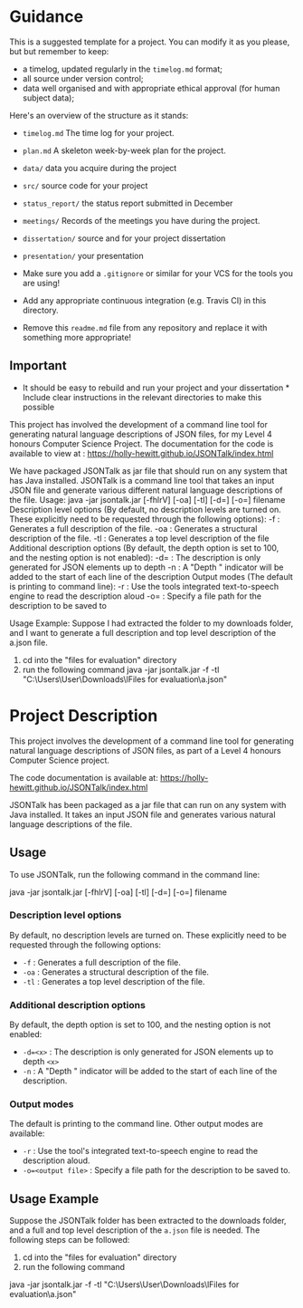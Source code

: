 # Guidance
This is a suggested template for a project. You can modify it as you please, but
but remember to keep:

* a timelog, updated regularly in the `timelog.md` format;
* all source under version control;
* data well organised and with appropriate ethical approval (for human subject data);

Here's an overview of the structure as it stands:

* `timelog.md` The time log for your project.
* `plan.md` A skeleton week-by-week plan for the project. 
* `data/` data you acquire during the project
* `src/` source code for your project
* `status_report/` the status report submitted in December
* `meetings/` Records of the meetings you have during the project.
* `dissertation/` source and for your project dissertation
* `presentation/` your presentation

* Make sure you add a `.gitignore` or similar for your VCS for the tools you are using!
* Add any appropriate continuous integration (e.g. Travis CI) in this directory.

* Remove this `readme.md` file from any repository and replace it with something more appropriate!

## Important
* It should be easy to rebuild and run your project and your dissertation
        * Include clear instructions in the relevant directories to make this possible

This project has involved the development of a command line tool for generating natural language descriptions of JSON files, for my Level 4 honours Computer Science Project. 
The documentation for the code is available to view at : https://holly-hewitt.github.io/JSONTalk/index.html

We have packaged JSONTalk as jar file that should run on any system that has Java installed.
JSONTalk is a command line tool that takes an input JSON file and generate various different natural language descriptions of the file.
Usage: java -jar jsontalk.jar [-fhlrV] [-oa] [-tl] [-d=] [-o=] filename
Description level options (By default, no description levels are turned on. These explicitly need to be requested through the following options):
-f : Generates a full description of the file.
-oa : Generates a structural description of the file.
-tl : Generates a top level description of the file
Additional description options (By default, the depth option is set to 100, and the nesting option is not enabled):
-d=<x> : The description is only generated for JSON elements up to depth <x>
-n : A "Depth <y>" indicator will be added to the start of each line of the description
Output modes (The default is printing to command line):
-r : Use the tools integrated text-to-speech engine to read the description aloud
-o=<output file> : Specify a file path for the description to be saved to


Usage Example:
Suppose I had extracted the folder to my downloads folder, and I want to generate a full description and top level description of the a.json file.
1. cd into the "files for evaluation" directory
2. run the following command
java -jar jsontalk.jar -f -tl "C:\Users\User\Downloads\lFiles for evaluation\a.json"

# Project Description

This project involves the development of a command line tool for generating natural language descriptions of JSON files, as part of a Level 4 honours Computer Science project. 

The code documentation is available at: https://holly-hewitt.github.io/JSONTalk/index.html

JSONTalk has been packaged as a jar file that can run on any system with Java installed. It takes an input JSON file and generates various natural language descriptions of the file.

## Usage

To use JSONTalk, run the following command in the command line:

java -jar jsontalk.jar [-fhlrV] [-oa] [-tl] [-d=] [-o=] filename


### Description level options

By default, no description levels are turned on. These explicitly need to be requested through the following options:

- `-f` : Generates a full description of the file.
- `-oa` : Generates a structural description of the file.
- `-tl` : Generates a top level description of the file.

### Additional description options

By default, the depth option is set to 100, and the nesting option is not enabled:

- `-d=<x>` : The description is only generated for JSON elements up to depth `<x>`
- `-n` : A "Depth <y>" indicator will be added to the start of each line of the description.

### Output modes

The default is printing to the command line. Other output modes are available:

- `-r` : Use the tool's integrated text-to-speech engine to read the description aloud.
- `-o=<output file>` : Specify a file path for the description to be saved to.

## Usage Example

Suppose the JSONTalk folder has been extracted to the downloads folder, and a full and top level description of the `a.json` file is needed. The following steps can be followed:

1. cd into the "files for evaluation" directory
2. run the following command

java -jar jsontalk.jar -f -tl "C:\Users\User\Downloads\lFiles for evaluation\a.json"


  
